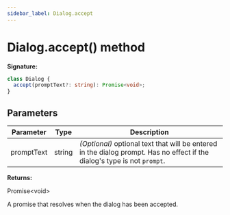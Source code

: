 ```yaml
---
sidebar_label: Dialog.accept
---
```


# Dialog.accept() method

**Signature:**

```typescript
class Dialog {
  accept(promptText?: string): Promise<void>;
}
```

## Parameters

| Parameter  | Type   | Description                                                                                                                               |
| ---------- | ------ | ----------------------------------------------------------------------------------------------------------------------------------------- |
| promptText | string | <i>(Optional)</i> optional text that will be entered in the dialog prompt. Has no effect if the dialog's type is not <code>prompt</code>. |

**Returns:**

Promise&lt;void&gt;

A promise that resolves when the dialog has been accepted.
